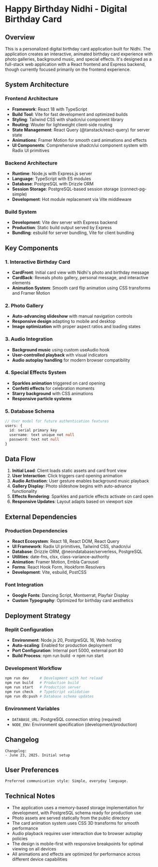 # Happy Birthday Nidhi - Digital Birthday Card

## Overview

This is a personalized digital birthday card application built for Nidhi. The application creates an interactive, animated birthday card experience with photo galleries, background music, and special effects. It's designed as a full-stack web application with a React frontend and Express backend, though currently focused primarily on the frontend experience.

## System Architecture

### Frontend Architecture
- **Framework**: React 18 with TypeScript
- **Build Tool**: Vite for fast development and optimized builds
- **Styling**: Tailwind CSS with shadcn/ui component library
- **Routing**: Wouter for lightweight client-side routing
- **State Management**: React Query (@tanstack/react-query) for server state
- **Animations**: Framer Motion for smooth card animations and effects
- **UI Components**: Comprehensive shadcn/ui component system with Radix UI primitives

### Backend Architecture
- **Runtime**: Node.js with Express.js server
- **Language**: TypeScript with ES modules
- **Database**: PostgreSQL with Drizzle ORM
- **Session Storage**: PostgreSQL-based session storage (connect-pg-simple)
- **Development**: Hot module replacement via Vite middleware

### Build System
- **Development**: Vite dev server with Express backend
- **Production**: Static build output served by Express
- **Bundling**: esbuild for server bundling, Vite for client bundling

## Key Components

### 1. Interactive Birthday Card
- **CardFront**: Initial card view with Nidhi's photo and birthday message
- **CardBack**: Reveals photo gallery, personal message, and interactive elements
- **Animation System**: Smooth card flip animation using CSS transforms and Framer Motion

### 2. Photo Gallery
- **Auto-advancing slideshow** with manual navigation controls
- **Responsive design** adapting to mobile and desktop
- **Image optimization** with proper aspect ratios and loading states

### 3. Audio Integration
- **Background music** using custom useAudio hook
- **User-controlled playback** with visual indicators
- **Audio autoplay handling** for modern browser compatibility

### 4. Special Effects System
- **Sparkles animation** triggered on card opening
- **Confetti effects** for celebration moments
- **Starry background** with CSS animations
- **Responsive particle systems**

### 5. Database Schema
```typescript
// User model for future authentication features
users: {
  id: serial primary key
  username: text unique not null
  password: text not null
}
```

## Data Flow

1. **Initial Load**: Client loads static assets and card front view
2. **User Interaction**: Click triggers card opening animation
3. **Audio Activation**: User gesture enables background music playback
4. **Gallery Display**: Photo slideshow begins with auto-advance functionality
5. **Effects Rendering**: Sparkles and particle effects activate on card open
6. **Responsive Updates**: Layout adapts based on viewport size

## External Dependencies

### Production Dependencies
- **React Ecosystem**: React 18, React DOM, React Query
- **UI Framework**: Radix UI primitives, Tailwind CSS, shadcn/ui
- **Database**: Drizzle ORM, @neondatabase/serverless, PostgreSQL
- **Utilities**: date-fns, clsx, class-variance-authority
- **Animation**: Framer Motion, Embla Carousel
- **Forms**: React Hook Form, Hookform Resolvers
- **Development**: Vite, esbuild, PostCSS

### Font Integration
- **Google Fonts**: Dancing Script, Montserrat, Playfair Display
- **Custom Typography**: Optimized for birthday card aesthetics

## Deployment Strategy

### Replit Configuration
- **Environment**: Node.js 20, PostgreSQL 16, Web hosting
- **Auto-scaling**: Enabled for production deployment
- **Port Configuration**: Internal port 5000, external port 80
- **Build Process**: npm run build → npm run start

### Development Workflow
```bash
npm run dev     # Development with hot reload
npm run build   # Production build
npm run start   # Production server
npm run check   # TypeScript validation
npm run db:push # Database schema updates
```

### Environment Variables
- `DATABASE_URL`: PostgreSQL connection string (required)
- `NODE_ENV`: Environment specification (development/production)

## Changelog

```
Changelog:
- June 23, 2025. Initial setup
```

## User Preferences

```
Preferred communication style: Simple, everyday language.
```

## Technical Notes

- The application uses a memory-based storage implementation for development, with PostgreSQL schema ready for production use
- Photo assets are served statically from the public directory
- The card animation system uses CSS 3D transforms for smooth performance
- Audio playback requires user interaction due to browser autoplay policies
- The design is mobile-first with responsive breakpoints for optimal viewing on all devices
- All animations and effects are optimized for performance across different device capabilities